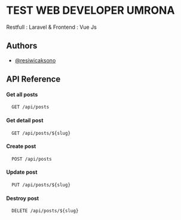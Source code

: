 
# TEST WEB DEVELOPER UMRONA 

Restfull : Laravel & Frontend : Vue Js 


## Authors

- [@resiwicaksono](https://www.github.com/resiwicaksono98)


## API Reference

#### Get all posts

```http
  GET /api/posts
```


#### Get detail post

```http
  GET /api/posts/${slug}
```

#### Create post

```http
  POST /api/posts
```

#### Update post

```http
  PUT /api/posts/${slug}
```

#### Destroy post

```http
  DELETE /api/posts/${slug}
```

